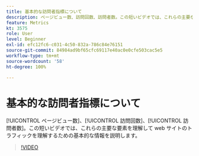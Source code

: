 ```yaml
---
title: 基本的な訪問者指標について
description: ページビュー数、訪問回数、訪問者数。この短いビデオでは、これらの主要な要素を理解して web サイトのトラフィックを理解するための基本的な情報を説明します。
feature: Metrics
kt: 3575
role: User
level: Beginner
exl-id: efc12fc6-c031-4c50-832a-786c84e76151
source-git-commit: 84984ad9bf65cfc69117e40ac0e0cfe503cac5e5
workflow-type: tm+mt
source-wordcount: '58'
ht-degree: 100%

---
```


# 基本的な訪問者指標について

[!UICONTROL ページビュー数]、[!UICONTROL 訪問回数]、[!UICONTROL 訪問者数]。この短いビデオでは、これらの主要な要素を理解して web サイトのトラフィックを理解するための基本的な情報を説明します。

>[!VIDEO](https://video.tv.adobe.com/v/28774/?quality=12&learn=on)
